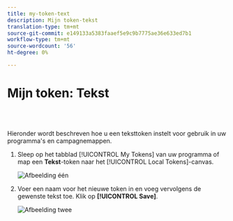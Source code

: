 ```yaml
---
title: my-token-text
description: Mijn token-tekst
translation-type: tm+mt
source-git-commit: e149133a5383faaef5e9c9b7775ae36e633ed7b1
workflow-type: tm+mt
source-wordcount: '56'
ht-degree: 0%

---
```



# Mijn token: Tekst

<br> 

Hieronder wordt beschreven hoe u een teksttoken instelt voor gebruik in uw programma&#39;s en campagnemappen.

1. Sleep op het tabblad [!UICONTROL My Tokens] van uw programma of map een **Tekst**-token naar het [!UICONTROL Local Tokens]-canvas.

   ![Afbeelding één](/help/sky/assets/my-tokens/my-token-text/my-token-text-1.png)

1. Voer een naam voor het nieuwe token in en voeg vervolgens de gewenste tekst toe. Klik op **[!UICONTROL Save]**.

   ![Afbeelding twee](/help/sky/assets/my-tokens/my-token-text/my-token-text-2.png)
